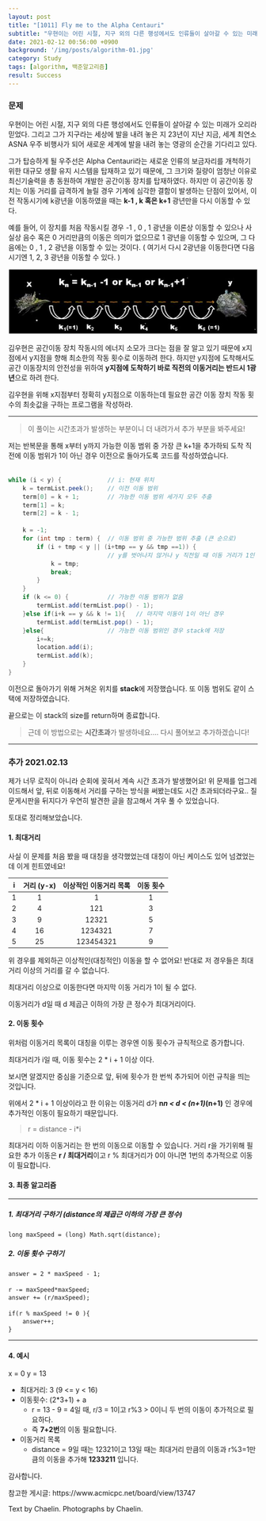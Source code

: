 ```yaml
---
layout: post
title: "[1011] Fly me to the Alpha Centauri"
subtitle: "우현이는 어린 시절, 지구 외의 다른 행성에서도 인류들이 살아갈 수 있는 미래가 오리라 믿었다."
date: 2021-02-12 00:56:00 +0900
background: '/img/posts/algorithm-01.jpg'
category: Study
tags: [algorithm, 백준알고리즘]
result: Success
---
```

### 문제
우현이는 어린 시절, 지구 외의 다른 행성에서도 인류들이 살아갈 수 있는 미래가 오리라 믿었다. 그리고 그가 지구라는 세상에 발을 내려 놓은 지 23년이 지난 지금, 세계 최연소 ASNA 우주 비행사가 되어 새로운 세계에 발을 내려 놓는 영광의 순간을 기다리고 있다.

그가 탑승하게 될 우주선은 Alpha Centauri라는 새로운 인류의 보금자리를 개척하기 위한 대규모 생활 유지 시스템을 탑재하고 있기 때문에, 그 크기와 질량이 엄청난 이유로 최신기술력을 총 동원하여 개발한 공간이동 장치를 탑재하였다. 하지만 이 공간이동 장치는 이동 거리를 급격하게 늘릴 경우 기계에 심각한 결함이 발생하는 단점이 있어서, 이전 작동시기에 k광년을 이동하였을 때는 **k-1 , k 혹은 k+1** 광년만을 다시 이동할 수 있다. 

예를 들어, 이 장치를 처음 작동시킬 경우 -1 , 0 , 1 광년을 이론상 이동할 수 있으나 사실상 음수 혹은 0 거리만큼의 이동은 의미가 없으므로 1 광년을 이동할 수 있으며, 그 다음에는 0 , 1 , 2 광년을 이동할 수 있는 것이다. ( 여기서 다시 2광년을 이동한다면 다음 시기엔 1, 2, 3 광년을 이동할 수 있다. )

<img class="img-fluid" src="/img/posts/inPost/algorithm-01.JPG">

김우현은 공간이동 장치 작동시의 에너지 소모가 크다는 점을 잘 알고 있기 때문에 x지점에서 y지점을 향해 최소한의 작동 횟수로 이동하려 한다. 하지만 y지점에 도착해서도 공간 이동장치의 안전성을 위하여 **y지점에 도착하기 바로 직전의 이동거리는 반드시 1광년**으로 하려 한다.

김우현을 위해 x지점부터 정확히 y지점으로 이동하는데 필요한 공간 이동 장치 작동 횟수의 최솟값을 구하는 프로그램을 작성하라.

*****

> 이 풀이는 시간초과가 발생하는 부분이니 더 내려가서 추가 부분을 봐주세요!

저는 반복문을 통해 x부터 y까지 가능한 이동 범위 중 가장 큰 k+1을 추가하되 도착 직전에 이동 범위가 1이 아닌 경우 이전으로 돌아가도록 코드를 작성하였습니다.

``` java

while (i < y) {             // i: 현재 위치
    k = termList.peek();    // 이전 이동 범위
    term[0] = k + 1;        // 가능한 이동 범위 세가지 모두 추출
    term[1] = k;
    term[2] = k - 1;

    k = -1;
    for (int tmp : term) {  // 이동 범위 중 가능한 범위 추출 (큰 순으로)
        if (i + tmp < y || (i+tmp == y && tmp ==1)) {
                            // y를 벗어나지 않거나 y 직전일 때 이동 거리가 1인 경우 
            k = tmp;
            break;
        }
    }
    if (k <= 0) {           // 가능한 이동 범위가 없음
        termList.add(termList.pop() - 1);
    }else if(i+k == y && k != 1){   // 마지막 이동이 1이 아닌 경우
        termList.add(termList.pop() - 1);
    }else{                  // 가능한 이동 범위인 경우 stack에 저장
        i+=k;             
        location.add(i);
        termList.add(k);   
    }
}

```

이전으로 돌아가기 위해 거쳐온 위치를 **stack**에 저장했습니다. 또 이동 범위도 같이 스택에 저장하였습니다.

끝으로는 이 stack의 size를 return하며 종료합니다.

> 근데 이 방법으로는 **시간초과**가 발생하네요.... 다시 풀어보고 추가하겠습니다!

*****
### 추가 2021.02.13
제가 너무 로직이 아니라 순회에 꽂혀서 계속 시간 초과가 발생했어요! 위 문제를 업그레이드해서 앞, 뒤로 이동해서 거리를 구하는 방식을 써봤는데도 시간 초과되더라구요..   질문게시판을 뒤지다가 우연히 발견한 글을 참고해서 겨우 풀 수 있었습니다.

토대로 정리해보았습니다.

#### 1. 최대거리
사실 이 문제를 처음 봤을 때 대칭을 생각했었는데 대칭이 아닌 케이스도 있어 넘겼었는데 이게 힌트였네요!

|i|거리 (y-x)|이상적인 이동거리 목록|이동 횟수|
|:---:|:---:|:---:|:---:|
|1|1|1|1|
|2|4|121|3|
|3|9|12321|5|
|4|16|1234321|7|
|5|25|123454321|9|

위 경우를 제외하곤 이상적인(대칭적인) 이동을 할 수 없어요! 반대로 저 경우들은 최대거리 이상의 거리를 갈 수 없습니다.

<p class="hight-block">최대거리 이상으로 이동한다면 마지막 이동 거리가 1이 될 수 없다.</p>

<p class="hight-block">이동거리가 d일 때 d 제곱근 이하의 가장 큰 정수가 최대거리이다.</p>

#### 2. 이동 횟수
위처럼 이동거리 목록이 대칭을 이루는 경우엔 이동 횟수가 규칙적으로 증가합니다.
<p class="hight-block">최대거리가 i일 때, 이동 횟수는 2 * i + 1 이상 이다.</p>

보시면 알겠지만 중심을 기준으로 앞, 뒤에 횟수가 한 번씩 추가되어 이런 규칙을 띄는 것입니다.

위에서 2 * i + 1 이상이라고 한 이유는 이동거리 d가 **n*n < d < (n+1)*(n+1)** 인 경우에 추가적인 이동이 필요하기 때문입니다.

> r = distance - i*i

최대거리 이하 이동거리는 한 번의 이동으로 이동할 수 있습니다. 거리 r을 가기위해 필요한 추가 이동은 **r / 최대거리**이고 r % 최대거리가 0이 아니면 1번의 추가적으로 이동이 필요합니다.

#### 3. 최종 알고리즘

*****
##### 1. 최대거리 구하기 (distance의 제곱근 이하의 가장 큰 정수)
```
long maxSpeed = (long) Math.sqrt(distance);
```

##### 2. 이동 횟수 구하기
```
answer = 2 * maxSpeed - 1;

r -= maxSpeed*maxSpeed;
answer += (r/maxSpeed);

if(r % maxSpeed != 0 ){ 
    answer++;
}                
```
*****

#### 4. 예시
x = 0   y = 13

* 최대거리: 3 (9 <= y < 16)
* 이동횟수: (2*3+1) + a
    - r = 13 - 9 = 4일 때, r/3 = 1이고 r%3 > 0이니 두 번의 이동이 추가적으로 필요하다.
    - 즉 **7+2번**의 이동 필요합니다.
* 이동거리 목록
    - distance = 9일 때는 12321이고 13일 때는 최대거리 만큼의 이동과 r%3=1만큼의 이동을 추가해 **1233211** 입니다.

감사합니다.

<p class = "placeholder">참고한 게시글: https://www.acmicpc.net/board/view/13747</p>
<p class = "placeholder">Text by Chaelin. Photographs by Chaelin.</p>